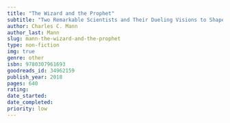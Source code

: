 ```yaml
---
title: "The Wizard and the Prophet"
subtitle: "Two Remarkable Scientists and Their Dueling Visions to Shape Tomorrow's World"
author: Charles C. Mann
author_last: Mann
slug: mann-the-wizard-and-the-prophet
type: non-fiction
img: true
genre: other
isbn: 9780307961693
goodreads_id: 34962159
publish_year: 2018
pages: 640
rating: 
date_started:
date_completed:
priority: low
---
```

